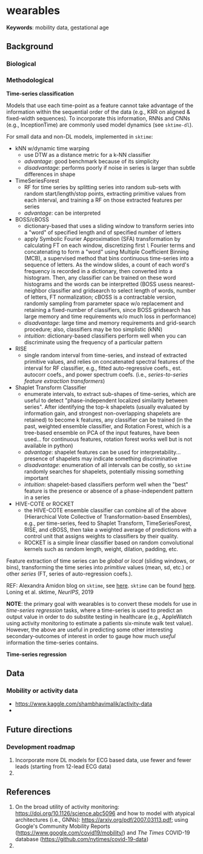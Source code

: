 # wearables

**Keywords**: mobility data, gestational age

## Background

### Biological

### Methodological

**Time-series classification**

Models that use each time-point as a feature cannot take advantage of the information within the sequential order of the data (e.g., KRR on aligned & fixed-width sequences). To incorporate this information, RNNs and CNNs (e.g., InceptionTime) are commonly used model dynamics (see `sktime-dl`). 

For small data and non-DL models, implemented in `sktime`:
- kNN w/dynamic time warping
  -  use DTW as a distance metric for a k-NN classifier
  -  *advantage*: good benchmark because of its simplicity
  -  *disadvantage*: performs poorly if noise in series is larger than subtle differences in shape
- TimeSeriesForest
  -  RF for time series by splitting series into random sub-sets with random start/length/stop points, extracting primitive values from each interval, and training a RF on those extracted features per series
  -  *advantage*: can be interpreted
- BOSS/cBOSS
  - dictionary-based that uses a sliding window to transform series into a "word" of specified length and of specified number of letters 
  - apply Symbolic Fourier Approximation (SFA) transformation by calculating FT on each window, discretizing first `l` Fourier terms and concatenating to form a "word" using Multiple Coefficient Binning (MCB), a supervised method that bins continuous time-series into a sequence of letters. As the window slides, a count of each word's frequency is recorded in a dictionary, then converted into a histogram. Then, any classifier can be trained on these word histograms and the words can be interpretted (BOSS usess nearest-neighbor classifier and gridsearch to select length of words, number of letters, FT normalization; cBOSS is a contractable version, randomly sampling from parameter space w/o replacement and retaining a fixed-number of classifiers, since BOSS gridsearch has large memory and time requirements w/o much loss in performance)
  - *disadvantage*: large time and memory requirements and grid-search procedure; also, classifiers may be too simplistic (kNN)
  - *intuition*: dictionary-based classifiers perform well when you can discriminate using the frequency of a particular pattern
- RISE
  - single random interval from time-series, and instead of extracted primitive values, and relies on concatenated spectral features of the interval for RF classifier, e.g., fitted auto-regressive coefs., est. autocorr coefs., and power spectrum coefs. (i.e., *series-to-series feature extraction transformers*)
- Shaplet Transform Classifier
  - enumerate intervals, to extract sub-shapes of time-series, which are useful to detect "phase-independent localized similarity between series". After identifying the top-k shapelets (usually evaluated by information gain, and strongest non-overlapping shapelets are retained) to become k features, any classifier can be trained (in the past, weighted ensemble classifier, and Rotation Forest, which is a tree-based ensemble on PCA of the input features, have been used... for continuous features, rotation forest works well but is not available in python)
  - *advantage*: shapelet features can be used for interpretability... presence of shapelets may indicate something discriminative 
  - *disadvantage*: enumeration of all intervals can be costly, so `sktime` randomly searches for shapelets, potentially missing something important
  - *intuition*: shapelet-based classifiers perform well when the "best" feature is the presence or absence of a phase-independent pattern in a series
- HIVE-COTE or ROCKET
  - the HIVE-COTE ensemble classifier can combine all of the above (Hierarchical Vote Collective of Transformation-based Ensembles), e.g., per time-series, feed to Shaplet Transform, TimeSeriesForest, RISE, and cBOSS, then take a weighted average of predictions with a control unit that assigns weights to classifiers by their quality. 
  - ROCKET is a simple linear classifier based on random convolutional kernels such as random length, weight, dilation, padding, etc.

Feature extraction of time series can be *global* or *local* (sliding windows, or bins), transforming the time series into *primitive* values (mean, sd, etc.) or other *series* (FT, series of auto-regression coefs.).

REF: Alexandra Amidon blog on `sktime`, see [here](https://towardsdatascience.com/a-brief-introduction-to-time-series-classification-algorithms-7b4284d31b97). `sktime` can be found [here](https://github.com/alan-turing-institute/sktime). Loning et al. sktime, *NeurIPS*, 2019

**NOTE**: the primary goal with wearables is to convert these models for use in *time-series regression* tasks, where a time-series is used to predict an output value in order to do substite testing in healthcare (e.g., AppleWatch using activity monitoring to estimate a patients six-minute walk test value). However, the above are useful in predicting some other interesting secondary-outcomes of interest in order to gauge how much *useful* information the time-series contains.

**Time-series regression**

## Data

### Mobility or activity data
- https://www.kaggle.com/shambhavimalik/activity-data
- 


## Future directions

### Development roadmap

1. Incorporate more DL models for ECG based data, use fewer and fewer leads (starting from 12-lead ECG data)
2. 

## References

1. On the broad utility of activity monitoring: https://doi.org/10.1126/science.abc5096 and how to model with atypical architectures (i.e., GNNs): https://arxiv.org/pdf/2007.03113.pdf; using Google's Community Mobility Reports (https://www.google.com/covid19/mobility/) and *The Times* COVID-19 database (https://github.com/nytimes/covid-19-data)
2. 
